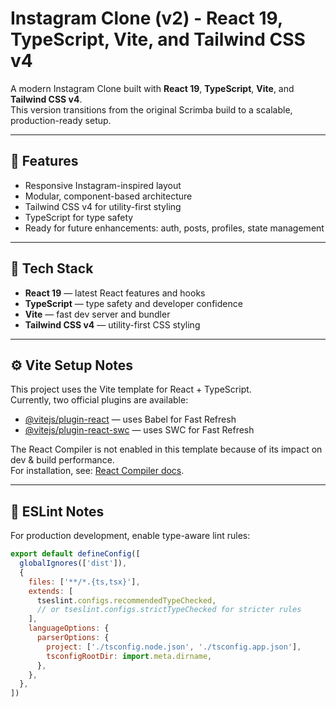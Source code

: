 # Instagram Clone (v2) - **React 19**, **TypeScript**, **Vite**, and **Tailwind CSS v4**

A modern Instagram Clone built with **React 19**, **TypeScript**, **Vite**, and **Tailwind CSS v4**.  
This version transitions from the original Scrimba build to a scalable, production-ready setup.

---

## 🚀 Features

- Responsive Instagram-inspired layout  
- Modular, component-based architecture  
- Tailwind CSS v4 for utility-first styling  
- TypeScript for type safety  
- Ready for future enhancements: auth, posts, profiles, state management

---

## 🧰 Tech Stack

- **React 19** — latest React features and hooks  
- **TypeScript** — type safety and developer confidence  
- **Vite** — fast dev server and bundler  
- **Tailwind CSS v4** — utility-first CSS styling  

---

## ⚙️ Vite Setup Notes

This project uses the Vite template for React + TypeScript.  
Currently, two official plugins are available:

- [@vitejs/plugin-react](https://github.com/vitejs/vite-plugin-react) — uses Babel for Fast Refresh  
- [@vitejs/plugin-react-swc](https://github.com/vitejs/vite-plugin-react-swc) — uses SWC for Fast Refresh  

The React Compiler is not enabled in this template because of its impact on dev & build performance.  
For installation, see: [React Compiler docs](https://react.dev/learn/react-compiler/installation).

---

## 🧹 ESLint Notes

For production development, enable type-aware lint rules:

```js
export default defineConfig([
  globalIgnores(['dist']),
  {
    files: ['**/*.{ts,tsx}'],
    extends: [
      tseslint.configs.recommendedTypeChecked,
      // or tseslint.configs.strictTypeChecked for stricter rules
    ],
    languageOptions: {
      parserOptions: {
        project: ['./tsconfig.node.json', './tsconfig.app.json'],
        tsconfigRootDir: import.meta.dirname,
      },
    },
  },
])
